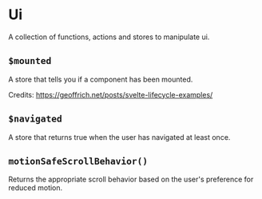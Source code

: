 # Ui

A collection of functions, actions and stores to manipulate ui.

## `$mounted`

A store that tells you if a component has been mounted.

Credits: https://geoffrich.net/posts/svelte-lifecycle-examples/

## `$navigated`

A store that returns true when the user has navigated at least once.

## `motionSafeScrollBehavior()`

Returns the appropriate scroll behavior based on the user's preference for reduced motion.
